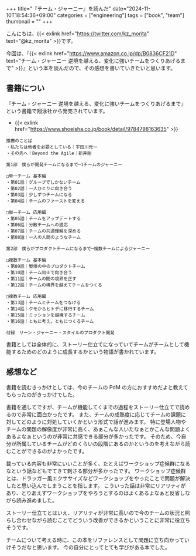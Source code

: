 +++
title="『チーム・ジャーニー』を読んだ"
date="2024-11-10T18:54:36+09:00"
categories = ["engineering"]
tags = ["book", "team"]
thumbnail = ""
+++

こんにちは、{{< exlink href="https://twitter.com/kz_morita" text="@kz_morita" >}}です。

今回は、『{{< exlink href="https://www.amazon.co.jp/dp/B0836CF21D" text="チーム・ジャーニー 逆境を越える、変化に強いチームをつくりあげるまで" >}}』という本を読んだので、その感想を書いていきたいと思います。

## 書籍につい

『チーム・ジャーニー 逆境を越える、変化に強いチームをつくりあげるまで』という書籍で翔泳社から発売されています。

- {{< exlink href="https://www.shoeisha.co.jp/book/detail/9784798163635" >}}

```
推薦のことば
・私たちは他者を必要としている｜宇田川元一
・その先へ！Beyond the Agile｜新井剛

第1部　僕らが開発チームになるまで─1チームのジャーニー

□単一チーム 基本編
・第01話｜グループでしかないチーム
・第02話｜一人ひとりに向き合う
・第03話｜少しずつチームになる
・第04話｜チームのファーストを変える

□単一チーム 応用編
・第05話｜チームをアップデートする
・第06話｜分散チームへの適応
・第07話｜チームの共通理解を深める
・第08話｜一人の人間のようなチーム

第2部　僕らがプロダクトチームになるまで─複数チームによるジャーニー

□複数チーム 基本編
・第09話｜塹壕の中のプロダクトチーム
・第10話｜チーム同士で向き合う
・第11話｜チームの間の境界を正す
・第12話｜チームの境界を越えてチームをつくる

□複数チーム 応用編
・第13話｜チームとチームをつなげる
・第14話｜クモからヒトデに移行するチーム
・第15話｜ミッションを越境するチーム
・第16話｜ともに考え、ともにつくるチーム

付録　リーン・ジャーニー・スタイルのプロダクト開発
```

書籍としては全体的に、ストーリー仕立てになっていてチームがチームとして機能するためのどのように成長するかという物語が書かれています。


## 感想など

書籍を読むきっかけとしては、今のチームの PdM の方におすすめだよと教えてもらったのがきっかけでした。

書籍を通してですが、チームが機能してくまでの過程をストーリー仕立てで読めるので非常に面白かったです。
また、チームの成熟度に応じてチームの課題に対してどのように対処していくかという形式で話が進みます。
特に登場人物やチームの問題の解像度が非常に高く、あぁこんな人いたなぁとかこんな問題よくあるよなぁというのが非常に共感できる部分が多かったです。
そのため、今自分が所属しているチームがどのくらいの段階にあるのかというのを考えながら読むことができるのがよかったです。


載っている内容も非常にいいことが多く、たとえばワークショップ症候群になるなという話などもでてきて刺さる部分が多かったです。
ワークショップ症候群とは、ドラッガー風エクササイズなどワークショップをやったことで問題が解決したと思い込んでしまうことを指します。
こういった話は非常にリアリティがあり、とりあえずワークショップをやろうとするのはよくあるよなぁと反省しながら読み進めました。


ストーリー仕立てとはいえ、リアリティが非常に高いので今のチームの状況と照らし合わせながら読むことでどういう改善ができるかということに非常に役立ちそうです。

チームについて考える時に、この本をリファレンスとして問題に立ち向かっていけそうだなと思います。
今の自分にとってとても学びがある本でした。

